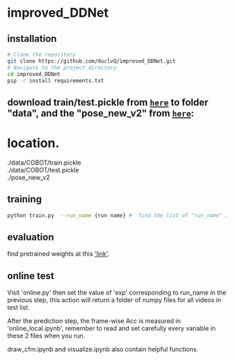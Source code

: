 # improved_DDNet

## installation
```sh
# Clone the repository
git clone https://github.com/duclvQ/improved_DDNet.git
# Navigate to the project directory
cd improved_DDNet
pip -r install requirements.txt
```
## download train/test.pickle from [`here`](https://drive.google.com/file/d/1ymfLTFaUOsoRWN51iomPHei5vObc-5mM/view?usp=sharing) to folder "data", and the "pose_new_v2" from [`here`](https://drive.google.com/file/d/1E8oAt4OI9zKblwNON-o7Wts9FfxrcWRR/view?usp=sharing):
# location.
./data/COBOT/train.pickle     
./data/COBOT/test.pickle   
./pose_new_v2

## training
```sh
python train.py  --run_name {run name} #  find the list of "run_name" in "models/DDNet_Original.py" 
```
## evaluation
find pretrained weights at this ['link'](https://drive.google.com/drive/folders/1zZFcmdyBLaPQJrcfiI2OjW3QH0qAar5B?usp=sharing).
## online test
Visit 'online.py' then set the value of 'exp' corresponding to run_name in the previous step, this action will return a folder of numpy files for all videos in test list.

After the prediction step, the frame-wise Acc is measured in 'online_local.ipynb', remember to read and set carefully every variable in these 2 files when you run.

draw_cfm.ipynb and visualize.ipynb also contain helpful functions.





